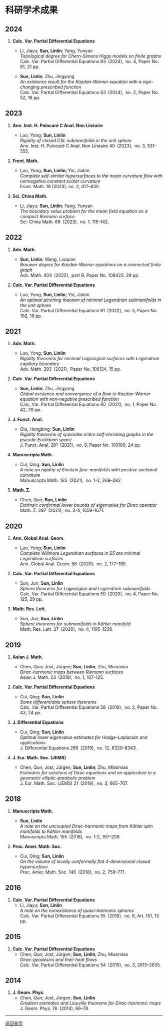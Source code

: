 # 科研学术成果

## 2024
1. **Calc. Var. Partial Differential Equations**  
   - Li, Jiayu; **Sun, Linlin**; Yang, Yunyan  
     *Topological degree for Chern-Simons Higgs models on finite graphs*  
     Calc. Var. Partial Differential Equations 63 (2024), no. 4, Paper No. 81, 21 pp.  

   - **Sun, Linlin**; Zhu, Jingyong  
     *An existence result for the Kazdan-Warner equation with a sign-changing prescribed function*  
     Calc. Var. Partial Differential Equations 63 (2024), no. 2, Paper No. 52, 16 pp.  

## 2023
1. **Ann. Inst. H. Poincaré C Anal. Non Linéaire**  
   - Luo, Yong; **Sun, Linlin**  
     *Rigidity of closed CSL submanifolds in the unit sphere*  
     Ann. Inst. H. Poincaré C Anal. Non Linéaire 40 (2023), no. 3, 531–555.  

2. **Front. Math.**  
   - Luo, Yong; **Sun, Linlin**; Yin, Jiabin  
     *Complete self-similar hypersurfaces to the mean curvature flow with nonnegative constant scalar curvature*  
     Front. Math. 18 (2023), no. 2, 417–430.  

3. **Sci. China Math.**  
   - Li, Jiayu; **Sun, Linlin**; Yang, Yunyan  
     *The boundary value problem for the mean field equation on a compact Riemann surface*  
     Sci. China Math. 66 (2023), no. 1, 115–142.  

## 2022
1. **Adv. Math.**  
   - **Sun, Linlin**; Wang, Liuquan  
     *Brouwer degree for Kazdan-Warner equations on a connected finite graph*  
     Adv. Math. 404 (2022), part B, Paper No. 108422, 29 pp.  

2. **Calc. Var. Partial Differential Equations**  
   - Luo, Yong; **Sun, Linlin**; Yin, Jiabin  
     *An optimal pinching theorem of minimal Legendrian submanifolds in the unit sphere*  
     Calc. Var. Partial Differential Equations 61 (2022), no. 5, Paper No. 192, 18 pp.  

## 2021
1. **Adv. Math.**  
   - Luo, Yong; **Sun, Linlin**  
     *Rigidity theorems for minimal Lagrangian surfaces with Legendrian capillary boundary*  
     Adv. Math. 393 (2021), Paper No. 108124, 15 pp.  

2. **Calc. Var. Partial Differential Equations**  
   - **Sun, Linlin**; Zhu, Jingyong  
     *Global existence and convergence of a flow to Kazdan-Warner equation with non-negative prescribed function*  
     Calc. Var. Partial Differential Equations 60 (2021), no. 1, Paper No. 42, 26 pp.  

3. **J. Funct. Anal.**  
   - Qiu, Hongbing; **Sun, Linlin**  
     *Rigidity theorems of spacelike entire self-shrinking graphs in the pseudo-Euclidean space*  
     J. Funct. Anal. 281 (2021), no. 9, Paper No. 109189, 24 pp.  

4. **Manuscripta Math.**  
   - Cui, Qing; **Sun, Linlin**  
     *A note on rigidity of Einstein four-manifolds with positive sectional curvature*  
     Manuscripta Math. 165 (2021), no. 1-2, 269–282.  

5. **Math. Z.**  
   - Chen, Qun; **Sun, Linlin**  
     *Extrinsic conformal lower bounds of eigenvalue for Dirac operator*  
     Math. Z. 297 (2021), no. 3-4, 1659–1671.  

## 2020
1. **Ann. Global Anal. Geom.**  
   - Luo, Yong; **Sun, Linlin**  
     *Complete Willmore Legendrian surfaces in S5 are minimal Legendrian surfaces*  
     Ann. Global Anal. Geom. 58 (2020), no. 2, 177–189.  

2. **Calc. Var. Partial Differential Equations**  
   - Sun, Jun; **Sun, Linlin**  
     *Sphere theorems for Lagrangian and Legendrian submanifolds*  
     Calc. Var. Partial Differential Equations 59 (2020), no. 4, Paper No. 125, 29 pp.  

3. **Math. Res. Lett.**  
   - Sun, Jun; **Sun, Linlin**  
     *Sphere theorems for submanifolds in Kähler manifold*  
     Math. Res. Lett. 27 (2020), no. 4, 1195–1236.  

## 2019
1. **Asian J. Math.**  
   - Chen, Qun; Jost, Jürgen; **Sun, Linlin**; Zhu, Miaomiao  
     *Dirac-harmonic maps between Riemann surfaces*  
     Asian J. Math. 23 (2019), no. 1, 107–125.  

2. **Calc. Var. Partial Differential Equations**  
   - Cui, Qing; **Sun, Linlin**  
     *Some differentiable sphere theorems*  
     Calc. Var. Partial Differential Equations 58 (2019), no. 2, Paper No. 43, 24 pp.  

3. **J. Differential Equations**  
   - Cui, Qing; **Sun, Linlin**  
     *Optimal lower eigenvalue estimates for Hodge-Laplacian and applications*  
     J. Differential Equations 266 (2019), no. 12, 8320–8343.  

4. **J. Eur. Math. Soc. (JEMS)**  
   - Chen, Qun; Jost, Jürgen; **Sun, Linlin**; Zhu, Miaomiao  
     *Estimates for solutions of Dirac equations and an application to a geometric elliptic-parabolic problem*  
     J. Eur. Math. Soc. (JEMS) 21 (2019), no. 3, 665–707.  

## 2018
1. **Manuscripta Math.**  
   - **Sun, Linlin**  
     *A note on the uncoupled Dirac-harmonic maps from Kähler spin manifolds to Kähler manifolds*  
     Manuscripta Math. 155 (2018), no. 1-2, 197–208.  

2. **Proc. Amer. Math. Soc.**  
   - Cui, Qing; **Sun, Linlin**  
     *On the volume of locally conformally flat 4-dimensional closed hypersurface*  
     Proc. Amer. Math. Soc. 146 (2018), no. 2, 759–771.  

## 2016
1. **Calc. Var. Partial Differential Equations**  
   - Li, Jiayu; **Sun, Linlin**  
     *A note on the nonexistence of quasi-harmonic spheres*  
     Calc. Var. Partial Differential Equations 55 (2016), no. 6, Art. 151, 13 pp.  

## 2015
1. **Calc. Var. Partial Differential Equations**  
   - Chen, Qun; Jost, Jürgen; **Sun, Linlin**; Zhu, Miaomiao  
     *Dirac-geodesics and their heat flows*  
     Calc. Var. Partial Differential Equations 54 (2015), no. 3, 2615–2635.  

## 2014
1. **J. Geom. Phys.**  
   - Chen, Qun; Jost, Jürgen; **Sun, Linlin**  
     *Gradient estimates and Liouville theorems for Dirac-harmonic maps*  
     J. Geom. Phys. 76 (2014), 66–78.  

---

[返回首页](index.md)

